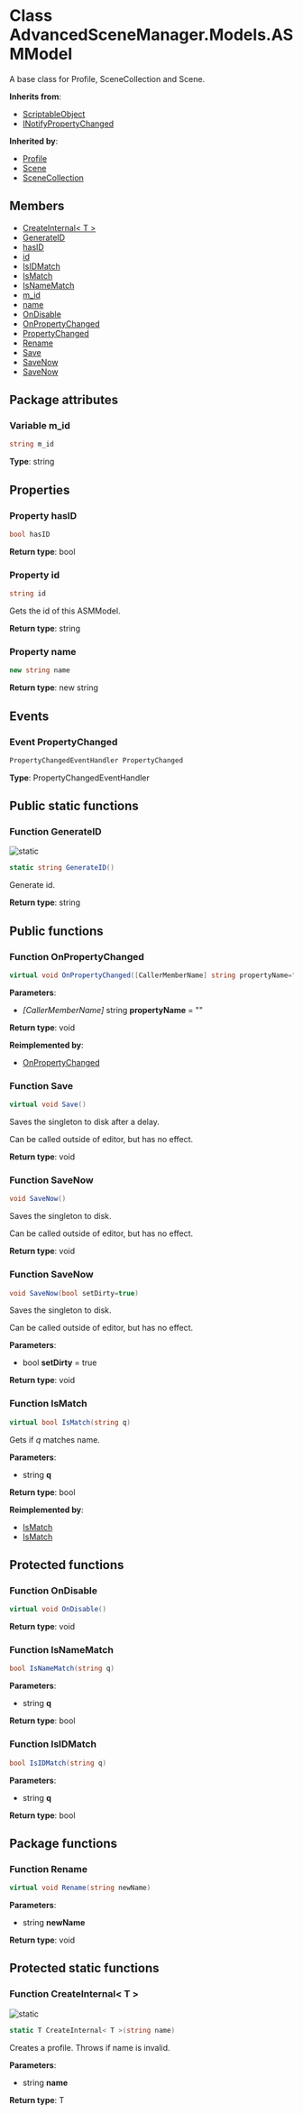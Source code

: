<a id="Models.ASMModel"></a>
# Class AdvancedSceneManager.Models.ASMModel






A base class for Profile, SceneCollection and Scene.



**Inherits from**:

* [ScriptableObject](undefined.md#undefined)
* [INotifyPropertyChanged](undefined.md#undefined)

**Inherited by**:

* [Profile](Models.Profile.md#Models.Profile)
* [Scene](Models.Scene.md#Models.Scene)
* [SceneCollection](Models.SceneCollection.md#Models.SceneCollection)

## Members

* [CreateInternal\< T \>](Models.ASMModel.md#Models.ASMModel_1a9c39a9aca180cb6ff4e68043dea6ac05)
* [GenerateID](Models.ASMModel.md#Models.ASMModel_1a17da619efc12886a8be9f488a2d1dae5)
* [hasID](Models.ASMModel.md#Models.ASMModel_1ae2e20a8535ca865b5e86eac9eb85ae4f)
* [id](Models.ASMModel.md#Models.ASMModel_1ad97b05b88ce9080f35b157cfacc8eb69)
* [IsIDMatch](Models.ASMModel.md#Models.ASMModel_1a3a7be6206fc083e5da56ac2c5a7e0d72)
* [IsMatch](Models.ASMModel.md#Models.ASMModel_1a26cbd6b54e88bfe74858658db24d26c0)
* [IsNameMatch](Models.ASMModel.md#Models.ASMModel_1a0670b505f55cd78eac22aafd3f2b457c)
* [m\_id](Models.ASMModel.md#Models.ASMModel_1aaf217350cb1ae633b3b18fbcb7e14b9b)
* [name](Models.ASMModel.md#Models.ASMModel_1ac5a91fc09e22a791ce7bf790e1d3076a)
* [OnDisable](Models.ASMModel.md#Models.ASMModel_1a1aac1c9a4ae04ef3e2fbf26b0aa570cc)
* [OnPropertyChanged](Models.ASMModel.md#Models.ASMModel_1a6b21119cbf2d0a2cbf6290abf8ff4252)
* [PropertyChanged](Models.ASMModel.md#Models.ASMModel_1aa421d817626998e9bcafaf0d70106b7f)
* [Rename](Models.ASMModel.md#Models.ASMModel_1a96a1684ac055649b6eedd67758dcfc77)
* [Save](Models.ASMModel.md#Models.ASMModel_1aaf937141229fcfe4a2e1b387cff8e758)
* [SaveNow](Models.ASMModel.md#Models.ASMModel_1aefd51a3b50f8b53ce82e87c6ae77c92e)
* [SaveNow](Models.ASMModel.md#Models.ASMModel_1a432dd326bfe8de8c35b39b3187a80c68)

## Package attributes

<a id="Models.ASMModel_1aaf217350cb1ae633b3b18fbcb7e14b9b"></a>
### Variable m\_id





```csharp
string m_id
```







**Type**: string





## Properties

<a id="Models.ASMModel_1ae2e20a8535ca865b5e86eac9eb85ae4f"></a>
### Property hasID





```csharp
bool hasID
```







**Return type**: bool





<a id="Models.ASMModel_1ad97b05b88ce9080f35b157cfacc8eb69"></a>
### Property id





```csharp
string id
```

Gets the id of this ASMModel.





**Return type**: string





<a id="Models.ASMModel_1ac5a91fc09e22a791ce7bf790e1d3076a"></a>
### Property name





```csharp
new string name
```







**Return type**: new string





## Events

<a id="Models.ASMModel_1aa421d817626998e9bcafaf0d70106b7f"></a>
### Event PropertyChanged





```csharp
PropertyChangedEventHandler PropertyChanged
```







**Type**: PropertyChangedEventHandler





## Public static functions

<a id="Models.ASMModel_1a17da619efc12886a8be9f488a2d1dae5"></a>
### Function GenerateID


![][static]

```csharp
static string GenerateID()
```

Generate id.





**Return type**: string





## Public functions

<a id="Models.ASMModel_1a6b21119cbf2d0a2cbf6290abf8ff4252"></a>
### Function OnPropertyChanged



```csharp
virtual void OnPropertyChanged([CallerMemberName] string propertyName="")
```







**Parameters**:

* _[CallerMemberName]_ string **propertyName** = "" 

**Return type**: void

**Reimplemented by**:

* [OnPropertyChanged](Models.SceneCollection.md#Models.SceneCollection_1a8b80b524ffb41f5b2ba062244c04df2b)





<a id="Models.ASMModel_1aaf937141229fcfe4a2e1b387cff8e758"></a>
### Function Save



```csharp
virtual void Save()
```

Saves the singleton to disk after a delay.

Can be called outside of editor, but has no effect.



**Return type**: void





<a id="Models.ASMModel_1aefd51a3b50f8b53ce82e87c6ae77c92e"></a>
### Function SaveNow



```csharp
void SaveNow()
```

Saves the singleton to disk.

Can be called outside of editor, but has no effect.



**Return type**: void





<a id="Models.ASMModel_1a432dd326bfe8de8c35b39b3187a80c68"></a>
### Function SaveNow



```csharp
void SaveNow(bool setDirty=true)
```

Saves the singleton to disk.

Can be called outside of editor, but has no effect.



**Parameters**:

* bool **setDirty** = true 

**Return type**: void





<a id="Models.ASMModel_1a26cbd6b54e88bfe74858658db24d26c0"></a>
### Function IsMatch



```csharp
virtual bool IsMatch(string q)
```

Gets if _q_  matches name.





**Parameters**:

* string **q**

**Return type**: bool

**Reimplemented by**:

* [IsMatch](Models.SceneCollection.md#Models.SceneCollection_1a814597beb6c8a3fcd5c65c0eb3c19bb3)
* [IsMatch](Models.Scene.md#Models.Scene_1a814597beb6c8a3fcd5c65c0eb3c19bb3)





## Protected functions

<a id="Models.ASMModel_1a1aac1c9a4ae04ef3e2fbf26b0aa570cc"></a>
### Function OnDisable



```csharp
virtual void OnDisable()
```







**Return type**: void





<a id="Models.ASMModel_1a0670b505f55cd78eac22aafd3f2b457c"></a>
### Function IsNameMatch



```csharp
bool IsNameMatch(string q)
```







**Parameters**:

* string **q**

**Return type**: bool





<a id="Models.ASMModel_1a3a7be6206fc083e5da56ac2c5a7e0d72"></a>
### Function IsIDMatch



```csharp
bool IsIDMatch(string q)
```







**Parameters**:

* string **q**

**Return type**: bool





## Package functions

<a id="Models.ASMModel_1a96a1684ac055649b6eedd67758dcfc77"></a>
### Function Rename



```csharp
virtual void Rename(string newName)
```







**Parameters**:

* string **newName**

**Return type**: void





## Protected static functions

<a id="Models.ASMModel_1a9c39a9aca180cb6ff4e68043dea6ac05"></a>
### Function CreateInternal\< T \>


![][static]

```csharp
static T CreateInternal< T >(string name)
```

Creates a profile. Throws if name is invalid.





**Parameters**:

* string **name**

**Return type**: T






[static]: https://img.shields.io/badge/-static-lightgrey (static)




